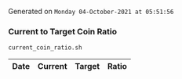 Generated on `Monday 04-October-2021 at 05:51:56`

### Current to Target Coin Ratio
`current_coin_ratio.sh`

Date|Current|Target|Ratio
---|---|---|---
